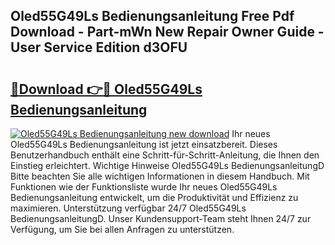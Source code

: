 ## Oled55G49Ls Bedienungsanleitung Free Pdf Download - Part-mWn New Repair Owner Guide - User Service Edition d3OFU

# <h2><a href="http://df4gem.blite.top/?on=Oled55G49Ls+Bedienungsanleitung">🔗Download 👉🔴 Oled55G49Ls Bedienungsanleitung</a></h2>

[![Oled55G49Ls Bedienungsanleitung new download](https://i.imgur.com/lujVjoI.png)](http://df4gem.blite.top/?on=Oled55G49Ls+Bedienungsanleitung)
Ihr neues Oled55G49Ls Bedienungsanleitung ist jetzt einsatzbereit. Dieses Benutzerhandbuch enthält eine Schritt-für-Schritt-Anleitung, die Ihnen den Einstieg erleichtert. Wichtige Hinweise Oled55G49Ls BedienungsanleitungD Bitte beachten Sie alle wichtigen Informationen in diesem Handbuch. Mit Funktionen wie der Funktionsliste wurde Ihr neues Oled55G49Ls Bedienungsanleitung entwickelt, um die Produktivität und Effizienz zu maximieren. Unterstützung verfügbar 24/7 Oled55G49Ls BedienungsanleitungD. Unser Kundensupport-Team steht Ihnen 24/7 zur Verfügung, um Sie bei allen Anfragen zu unterstützen.
